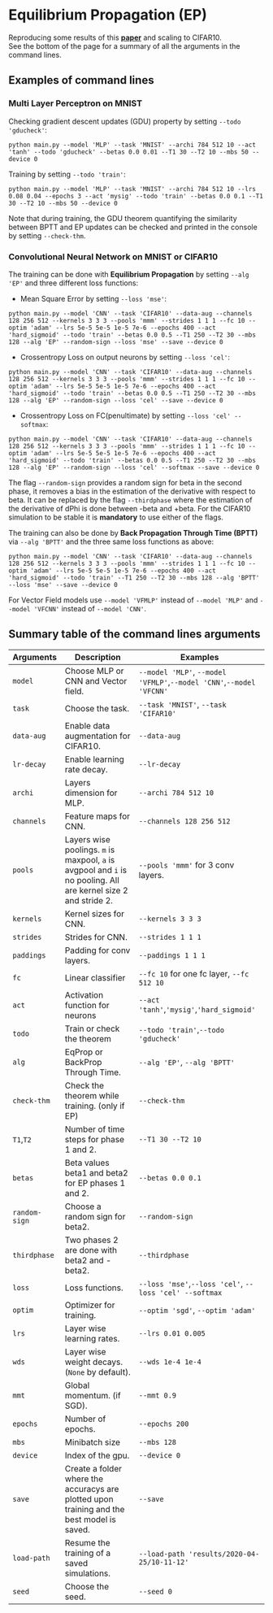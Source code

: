 # Equilibrium Propagation (EP)  

Reproducing some results of this __[paper](https://arxiv.org/pdf/1905.13633.pdf)__ and scaling to CIFAR10.  
See the bottom of the page for a summary of all the arguments in the command lines.

## Examples of command lines  
### Multi Layer Perceptron on MNIST  

Checking gradient descent updates (GDU) property by setting `--todo 'gducheck'`:  
```
python main.py --model 'MLP' --task 'MNIST' --archi 784 512 10 --act 'tanh' --todo 'gducheck' --betas 0.0 0.01 --T1 30 --T2 10 --mbs 50 --device 0  
```

Training by setting `--todo 'train'`:  
```
python main.py --model 'MLP' --task 'MNIST' --archi 784 512 10 --lrs 0.08 0.04 --epochs 3 --act 'mysig' --todo 'train' --betas 0.0 0.1 --T1 30 --T2 10 --mbs 50 --device 0  
```
Note that during training, the GDU theorem quantifying the similarity between BPTT and EP updates can be checked and printed in the console by setting `--check-thm`.  

### Convolutional Neural Network on MNIST or CIFAR10    

The training can be done with **Equilibrium Propagation**  by setting `--alg 'EP'` and three different loss functions:

+ Mean Square Error by setting `--loss 'mse'`:

```
python main.py --model 'CNN' --task 'CIFAR10' --data-aug --channels 128 256 512 --kernels 3 3 3 --pools 'mmm' --strides 1 1 1 --fc 10 --optim 'adam' --lrs 5e-5 5e-5 1e-5 7e-6 --epochs 400 --act 'hard_sigmoid' --todo 'train' --betas 0.0 0.5 --T1 250 --T2 30 --mbs 128 --alg 'EP' --random-sign --loss 'mse' --save --device 0
```

+ Crossentropy Loss on output neurons by setting `--loss 'cel'`:

```
python main.py --model 'CNN' --task 'CIFAR10' --data-aug --channels 128 256 512 --kernels 3 3 3 --pools 'mmm' --strides 1 1 1 --fc 10 --optim 'adam' --lrs 5e-5 5e-5 1e-5 7e-6 --epochs 400 --act 'hard_sigmoid' --todo 'train' --betas 0.0 0.5 --T1 250 --T2 30 --mbs 128 --alg 'EP' --random-sign --loss 'cel' --save --device 0
```

+ Crossentropy Loss on FC(penultimate) by setting `--loss 'cel' --softmax`:

```
python main.py --model 'CNN' --task 'CIFAR10' --data-aug --channels 128 256 512 --kernels 3 3 3 --pools 'mmm' --strides 1 1 1 --fc 10 --optim 'adam' --lrs 5e-5 5e-5 1e-5 7e-6 --epochs 400 --act 'hard_sigmoid' --todo 'train' --betas 0.0 0.5 --T1 250 --T2 30 --mbs 128 --alg 'EP' --random-sign --loss 'cel' --softmax --save --device 0
```

The flag `--random-sign` provides a random sign for beta in the second phase, it removes a bias in the estimation of the derivative with respect to beta. It can be replaced by the flag `--thirdphase` where the estimation of the derivative of dPhi is done between -beta and +beta. For the CIFAR10 simulation to be stable it is **mandatory** to use either of the flags.

The training can also be done by **Back Propagation Through Time (BPTT)** via `--alg 'BPTT'` and the three same loss functions as above: 

```
python main.py --model 'CNN' --task 'CIFAR10' --data-aug --channels 128 256 512 --kernels 3 3 3 --pools 'mmm' --strides 1 1 1 --fc 10 --optim 'adam' --lrs 5e-5 5e-5 1e-5 7e-6 --epochs 400 --act 'hard_sigmoid' --todo 'train' --T1 250 --T2 30 --mbs 128 --alg 'BPTT' --loss 'mse' --save --device 0
```

For Vector Field models use `--model 'VFMLP'` instead of `--model 'MLP'` and `--model 'VFCNN'` instead of `--model 'CNN'`.


## Summary table of the command lines arguments  

|Arguments|Description|Examples|
|-------|------|------|
|`model`|Choose MLP or CNN and Vector field.|`--model 'MLP'`, `--model 'VFMLP'`,`--model 'CNN'`,`--model 'VFCNN'`|
|`task`|Choose the task.|`--task 'MNIST'`, `--task 'CIFAR10'`|
|`data-aug`|Enable data augmentation for CIFAR10.|`--data-aug`|
|`lr-decay`|Enable learning rate decay.|`--lr-decay`|
|`archi`|Layers dimension for MLP.|`--archi 784 512 10`|
|`channels`|Feature maps for CNN.|`--channels 128 256 512`|
|`pools`|Layers wise poolings. `m` is maxpool, `a` is avgpool and `i` is no pooling. All are kernel size 2 and stride 2.|`--pools 'mmm'` for 3 conv layers.|
|`kernels`|Kernel sizes for CNN.|`--kernels 3 3 3`|
|`strides`|Strides for CNN.|`--strides 1 1 1`|
|`paddings`|Padding for conv layers.|`--paddings 1 1 1`|
|`fc`|Linear classifier|`--fc 10` for one fc layer, `--fc 512 10`|
|`act`|Activation function for neurons|`--act 'tanh'`,`'mysig'`,`'hard_sigmoid'`|
|`todo`|Train or check the theorem|`--todo 'train'`,`--todo 'gducheck'`|
|`alg`|EqProp or BackProp Through Time.|`--alg 'EP'`, `--alg 'BPTT'`|
|`check-thm`|Check the theorem while training. (only if EP)|`--check-thm`|
|`T1`,`T2`|Number of time steps for phase 1 and 2.|`--T1 30 --T2 10`|
|`betas`|Beta values beta1 and beta2 for EP phases 1 and 2.|`--betas 0.0 0.1`|
|`random-sign`|Choose a random sign for beta2.|`--random-sign`|
|`thirdphase`|Two phases 2 are done with beta2 and -beta2.|`--thirdphase`|
|`loss`|Loss functions.|`--loss 'mse'`,`--loss 'cel'`, `--loss 'cel' --softmax`|
|`optim`|Optimizer for training.|`--optim 'sgd'`, `--optim 'adam'`|
|`lrs`|Layer wise learning rates.|`--lrs 0.01 0.005`|
|`wds`|Layer wise weight decays. (`None` by default).|`--wds 1e-4 1e-4`|
|`mmt`|Global momentum. (if SGD).|`--mmt 0.9`|
|`epochs`|Number of epochs.|`--epochs 200`|
|`mbs`|Minibatch size|`--mbs 128`|
|`device`|Index of the gpu.|`--device 0`|
|`save`|Create a folder where the accuracys are plotted upon training and the best model is saved.|`--save`|
|`load-path`|Resume the training of a saved simulations.|`--load-path 'results/2020-04-25/10-11-12'`|
|`seed`|Choose the seed.|`--seed 0`|
